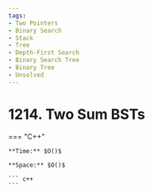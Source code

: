 ```yaml
---
tags:
- Two Pointers
- Binary Search
- Stack
- Tree
- Depth-First Search
- Binary Search Tree
- Binary Tree
- Unsolved
---
```



# 1214. Two Sum BSTs

=== "C++"

    **Time:** $O()$

    **Space:** $O()$

    ``` c++
    ```